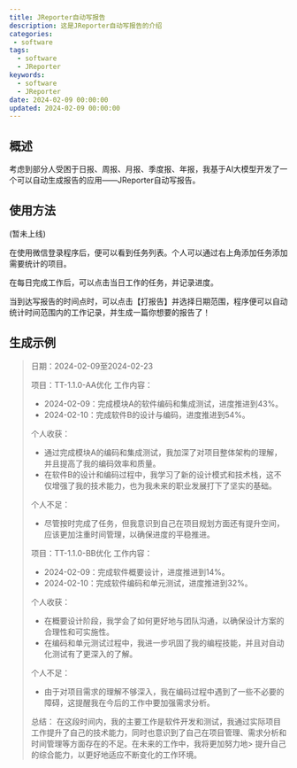 ```yaml
---
title: JReporter自动写报告
description: 这是JReporter自动写报告的介绍
categories:
 - software
tags:
  - software
  - JReporter
keywords:
  - software
  - JReporter
date: 2024-02-09 00:00:00
updated: 2024-02-09 00:00:00
---
```


## 概述

考虑到部分人受困于日报、周报、月报、季度报、年报，我基于AI大模型开发了一个可以自动生成报告的应用——JReporter自动写报告。

## 使用方法

(暂未上线)

在使用微信登录程序后，便可以看到任务列表。个人可以通过右上角添加任务添加需要统计的项目。

在每日完成工作后，可以点击当日工作的任务，并记录进度。

当到达写报告的时间点时，可以点击【打报告】并选择日期范围，程序便可以自动统计时间范围内的工作记录，并生成一篇你想要的报告了！

## 生成示例

> 日期：2024-02-09至2024-02-23
> 
> 项目：TT-1.1.0-AA优化
> 工作内容：
> - 2024-02-09：完成模块A的软件编码和集成测试，进度推进到43%。
> - 2024-02-10：完成软件B的设计与编码，进度推进到54%。
> 
> 个人收获：
> - 通过完成模块A的编码和集成测试，我加深了对项目整体架构的理解，并且提高了我的编码效率和质量。
> - 在软件B的设计和编码过程中，我学习了新的设计模式和技术栈，这不仅增强了我的技术能力，也为我未来的职业发展打下了坚实的基础。
> 
> 个人不足：
> - 尽管按时完成了任务，但我意识到自己在项目规划方面还有提升空间，应该更加注重时间管理，以确保进度的平稳推进。
> 
> 项目：TT-1.1.0-BB优化
> 工作内容：
> - 2024-02-09：完成软件概要设计，进度推进到14%。
> - 2024-02-10：完成软件编码和单元测试，进度推进到32%。
> 
> 个人收获：
> - 在概要设计阶段，我学会了如何更好地与团队沟通，以确保设计方案的合理性和可实施性。
> - 在编码和单元测试过程中，我进一步巩固了我的编程技能，并且对自动化测试有了更深入的了解。
> 
> 个人不足：
> - 由于对项目需求的理解不够深入，我在编码过程中遇到了一些不必要的障碍，这提醒我在今后的工作中要加强需求分析。
> 
> 总结：
> 在这段时间内，我的主要工作是软件开发和测试，我通过实际项目工作提升了自己的技术能力，同时也意识到了自己在项目管理、需求分析和时间管理等方面存在的不足。在未来的工作中，我将更加努力地> 提升自己的综合能力，以更好地适应不断变化的工作环境。